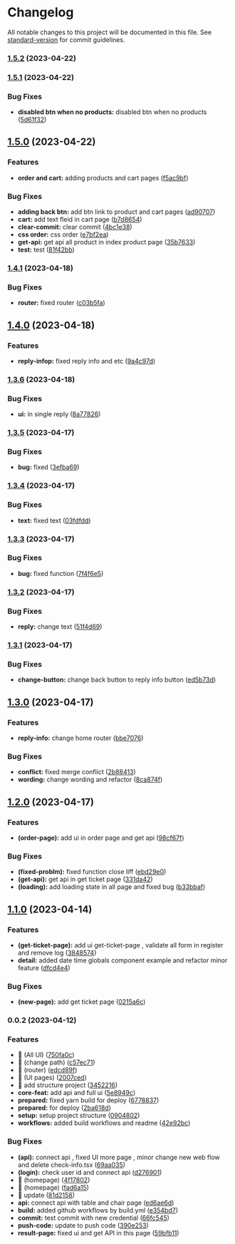 # Changelog

All notable changes to this project will be documented in this file. See [standard-version](https://github.com/conventional-changelog/standard-version) for commit guidelines.

### [1.5.2](https://github.com/Tweed-tech/com-edu-reuion-liff/compare/1.5.1...1.5.2) (2023-04-22)

### [1.5.1](https://github.com/Tweed-tech/com-edu-reuion-liff/compare/1.5.0...1.5.1) (2023-04-22)


### Bug Fixes

* **disabled btn when no products:** disabled btn when no products ([5d61f32](https://github.com/Tweed-tech/com-edu-reuion-liff/commit/5d61f32ea5e5811d2756c44bfb9eb9ac360f87d0))

## [1.5.0](https://github.com/Tweed-tech/com-edu-reuion-liff/compare/1.4.1...1.5.0) (2023-04-22)


### Features

* **order and cart:** adding products and cart pages ([f5ac9bf](https://github.com/Tweed-tech/com-edu-reuion-liff/commit/f5ac9bf5abccc01e79569d65787e785a396ac9e2))


### Bug Fixes

* **adding back btn:** add btn link to product and cart pages ([ad90707](https://github.com/Tweed-tech/com-edu-reuion-liff/commit/ad907078c131f4adfdaf9f4f9f16a16fc2d5842a))
* **cart:** add text fleid in cart page ([b7d8654](https://github.com/Tweed-tech/com-edu-reuion-liff/commit/b7d865430ca10e162948c74bd50aca06f9b320c1))
* **clear-commit:** clear commit ([4bc1e38](https://github.com/Tweed-tech/com-edu-reuion-liff/commit/4bc1e38bf8107c4df547cfc39945306f9b9acaf4))
* **css order:** css order ([e7bf2ea](https://github.com/Tweed-tech/com-edu-reuion-liff/commit/e7bf2eae8fa28bb29d763a5a5328b3f646a6570c))
* **get-api:** get api all product in index product page ([35b7633](https://github.com/Tweed-tech/com-edu-reuion-liff/commit/35b7633a3246631364af5cc11e85de0b790f3234))
* **test:** test ([81f42bb](https://github.com/Tweed-tech/com-edu-reuion-liff/commit/81f42bb43f5939cdb7cf91f964cfb14c8c854168))

### [1.4.1](https://github.com/Tweed-tech/com-edu-reuion-liff/compare/1.4.0...1.4.1) (2023-04-18)


### Bug Fixes

* **router:** fixed router ([c03b5fa](https://github.com/Tweed-tech/com-edu-reuion-liff/commit/c03b5fa770d09f333ce795a03303f3c73df530db))

## [1.4.0](https://github.com/Tweed-tech/com-edu-reuion-liff/compare/1.3.6...1.4.0) (2023-04-18)


### Features

* **reply-infop:** fixed reply info and etc ([9a4c97d](https://github.com/Tweed-tech/com-edu-reuion-liff/commit/9a4c97dbeb55643bd898bea43a4616edbee90da4))

### [1.3.6](https://github.com/Tweed-tech/com-edu-reuion-liff/compare/1.3.5...1.3.6) (2023-04-18)


### Bug Fixes

* **ui:** in single reply ([8a77826](https://github.com/Tweed-tech/com-edu-reuion-liff/commit/8a77826eebb36336347f9730586413ba254aafbd))

### [1.3.5](https://github.com/Tweed-tech/com-edu-reuion-liff/compare/1.3.4...1.3.5) (2023-04-17)


### Bug Fixes

* **bug:** fixed ([3efba69](https://github.com/Tweed-tech/com-edu-reuion-liff/commit/3efba698482ebaf500f4ff5d5cf1f3cd3ddd7d50))

### [1.3.4](https://github.com/Tweed-tech/com-edu-reuion-liff/compare/1.3.3...1.3.4) (2023-04-17)


### Bug Fixes

* **text:** fixed text ([03fdfdd](https://github.com/Tweed-tech/com-edu-reuion-liff/commit/03fdfddb75f3e4676a83fbd724f2cd89c2298a78))

### [1.3.3](https://github.com/Tweed-tech/com-edu-reuion-liff/compare/1.3.2...1.3.3) (2023-04-17)


### Bug Fixes

* **bug:** fixed function ([7f4f6e5](https://github.com/Tweed-tech/com-edu-reuion-liff/commit/7f4f6e53f261a623a0311c77e140d51ff94bb8c7))

### [1.3.2](https://github.com/Tweed-tech/com-edu-reuion-liff/compare/1.3.1...1.3.2) (2023-04-17)


### Bug Fixes

* **reply:** change text ([51f4d69](https://github.com/Tweed-tech/com-edu-reuion-liff/commit/51f4d695ea6533ad631ebabf361f8e7fc7163c3d))

### [1.3.1](https://github.com/Tweed-tech/com-edu-reuion-liff/compare/1.3.0...1.3.1) (2023-04-17)


### Bug Fixes

* **change-button:** change back button to reply info button ([ed5b73d](https://github.com/Tweed-tech/com-edu-reuion-liff/commit/ed5b73de4d82cf3f9081d2a60f1cdb27f3d9b0bb))

## [1.3.0](https://github.com/Tweed-tech/com-edu-reuion-liff/compare/1.2.0...1.3.0) (2023-04-17)


### Features

* **reply-info:** change home router ([bbe7076](https://github.com/Tweed-tech/com-edu-reuion-liff/commit/bbe70769005caf731c0f8884f0bc36d624c1b402))


### Bug Fixes

* **conflict:** fixed merge conflict ([2b88413](https://github.com/Tweed-tech/com-edu-reuion-liff/commit/2b88413bfd8ff1c9fea86e3b65911bfef1693870))
* **wording:** change wording and refactor ([8ca874f](https://github.com/Tweed-tech/com-edu-reuion-liff/commit/8ca874fee3fbaa108009c6de9806ee73fb884a37))

## [1.2.0](https://github.com/Tweed-tech/com-edu-reuion-liff/compare/1.1.0...1.2.0) (2023-04-17)


### Features

* **(order-page):** add ui in order page and get api ([98cf67f](https://github.com/Tweed-tech/com-edu-reuion-liff/commit/98cf67f7c74a2a3b627bfcb735de3c7d30ce61e3))


### Bug Fixes

* **(fixed-problm):** fixed function close liff ([ebd29e0](https://github.com/Tweed-tech/com-edu-reuion-liff/commit/ebd29e0c17ae9eaac902bd0ba9abe3ae55fd5c17))
* **(get-api):** get api in get ticket page ([331da42](https://github.com/Tweed-tech/com-edu-reuion-liff/commit/331da42e1f9f14cdf749b2d753cf6e897df0daa7))
* **(loading):** add loading state in all page and fixed bug ([b33bbaf](https://github.com/Tweed-tech/com-edu-reuion-liff/commit/b33bbaff99cb88f0f2e86878f461b402bf89e2a9))

## [1.1.0](https://github.com/Tweed-tech/com-edu-reuion-liff/compare/0.0.2...1.1.0) (2023-04-14)


### Features

* **(get-ticket-page):** add ui get-ticket-page , validate all form in register and remove log ([3848574](https://github.com/Tweed-tech/com-edu-reuion-liff/commit/3848574a2c21b389c76948fe15b23a969ecbf0ac))
* **detail:** added date time globals component example and refactor minor feature ([dfcd4e4](https://github.com/Tweed-tech/com-edu-reuion-liff/commit/dfcd4e44d469bd5a7e73c7519e6a583530d9885a))


### Bug Fixes

* **(new-page):** add get ticket page ([0215a6c](https://github.com/Tweed-tech/com-edu-reuion-liff/commit/0215a6ca0beeddbdebdd866985e4d0c2027f8e18))

### 0.0.2 (2023-04-12)


### Features

* 🎸 (All UI) ([750fa0c](https://github.com/Tweed-tech/com-edu-reuion-liff/commit/750fa0c3b658af0244d1651a8af04de61db0f1c2))
* 🎸 (change path) ([c57ec71](https://github.com/Tweed-tech/com-edu-reuion-liff/commit/c57ec71568d299bf6eced854f7f9bd1ca54c62ab))
* 🎸 (router) ([edcd89f](https://github.com/Tweed-tech/com-edu-reuion-liff/commit/edcd89f3ef260c4baa55e1585982e54510b03121))
* 🎸 (UI pages) ([2007ced](https://github.com/Tweed-tech/com-edu-reuion-liff/commit/2007ced0a5b228136a6760413886ab82c3b419f6))
* 🎸 add structure project ([3452216](https://github.com/Tweed-tech/com-edu-reuion-liff/commit/345221695aa7388d69b91ad1d3b9d9f2a4631afa))
* **core-feat:** add api and full ui ([5e8949c](https://github.com/Tweed-tech/com-edu-reuion-liff/commit/5e8949c5f5b264d151c56cf97432e23d64ae4ad4))
* **prepared:** fixed yarn build for deploy ([6778837](https://github.com/Tweed-tech/com-edu-reuion-liff/commit/6778837a36f0cfca62cd89690f44a249d3e6a844))
* **prepared:** for deploy ([2ba618d](https://github.com/Tweed-tech/com-edu-reuion-liff/commit/2ba618d1c6c438c72f29ad879dc217560a1df799))
* **setup:** setup project structure ([0904802](https://github.com/Tweed-tech/com-edu-reuion-liff/commit/09048021ef4342dd523c05eb2b707b16455f6889))
* **workflows:** added build workflows and readme ([42e92bc](https://github.com/Tweed-tech/com-edu-reuion-liff/commit/42e92bcf913efeff2d86a0169fa4317c7cbc0fbe))


### Bug Fixes

* **(api):** connect api , fixed UI more page , minor change new web flow and delete check-info.tsx ([69aa035](https://github.com/Tweed-tech/com-edu-reuion-liff/commit/69aa03536b6f4369580c52ae0e3a7168e300fcbc))
* **(login):** check user id and connect api ([d276901](https://github.com/Tweed-tech/com-edu-reuion-liff/commit/d27690158f8e14d4021824c544b4959610d33796))
* 🐛 (homepage) ([4f17802](https://github.com/Tweed-tech/com-edu-reuion-liff/commit/4f178025a8664d78992c6a4df151eb4f9347961f))
* 🐛 (homepage) ([fad6a15](https://github.com/Tweed-tech/com-edu-reuion-liff/commit/fad6a159d095a8f1c940e367cf7be864ae8513e5))
* 🐛 update ([81d2158](https://github.com/Tweed-tech/com-edu-reuion-liff/commit/81d2158b34afc5ecc147a9dbbadbde2148bfe2ff))
* **api:** connect api with table and chair page ([ed6ae6d](https://github.com/Tweed-tech/com-edu-reuion-liff/commit/ed6ae6d6e3155fb6bfae0998cffdb5bc32a35c8f))
* **build:** added github workflows by build.yml ([e354bd7](https://github.com/Tweed-tech/com-edu-reuion-liff/commit/e354bd788e633aa072eb557c9df282744e0a5dda))
* **commit:** test commit with new credential ([66fc545](https://github.com/Tweed-tech/com-edu-reuion-liff/commit/66fc545ddf4c38143eb78daf0662a17bead1216a))
* **push-code:** update to push code ([390e253](https://github.com/Tweed-tech/com-edu-reuion-liff/commit/390e253c7fb1e68f6f39ef64b0655e49240bd326))
* **result-page:** fixed ui and get API in this page ([59bfb11](https://github.com/Tweed-tech/com-edu-reuion-liff/commit/59bfb11ffa246f50075446b86d81b3c1166c5fda))
